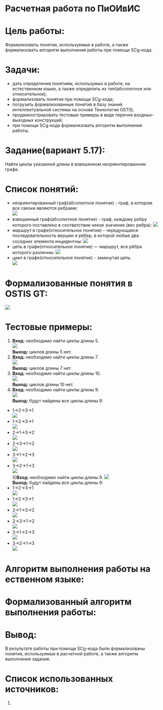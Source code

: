 # Расчетная работа по ПиОИвИС
# Цель работы:
Формализовать понятия, используемые в работе, а также формализовать алгоритм выполнения работы при помощи SCg-кода.
# Задачи:
- дать определения понятиям, использумых в работе, на естественном языке, а также определить их тип(абсолютное или относительное);  
- формализовать понятия при помощи SCg-кода;  
- погрузить формализованные понятия в базу знаний интеллектуальной системы на основе Технологии OSTIS;
- продемонстрировать тестовые примеры в виде перечня входных-выходных конструкций;
- при помощи SCg-кода формализовать алгоритм выполнения работы.
# Задание(вариант 5.17):
Найти циклы указанной длины в взвешенном неориентированном графе.
# Список понятий:
- неориентированный граф(абсолютное понятие) - граф, в котором все связки являются ребрами:  
![](photos/unoriented_graph.png)
- взвешенный граф(абсолютное понятие) - граф, каждому ребру которого поставлено в соответствие некое значение (вес ребра):
![](photos/weighted_graph.png)
- маршрут в графе(относительное понятие) - чередующаяся последовательность вершин и рёбер, в которой любые два соседних элемента инцидентны:
![](photos/route.png)
- цепь в графе(относительное понятие) — маршрут, все рёбра которого различны:
![](photos/chain.png)  
- цикл в графе(относительное понятие) - замкнутая цепь:  
![](photos/cycle.png)  
# Формализованные понятия в OSTIS GT:
![](photos/ostis_gt)  
# Тестовые примеры:  
1) **Вход:** необходимо найти циклы длины 5.  
![](photos/test1.png)  
**Выход:** циклов длины 5 нет.  
2) **Вход:** необходимо найти циклы длины 7.  
![](photos/test2.png)  
**Выход:** циклов длины 7 нет.  
3) **Вход:** необходимо найти циклы длины 10.  
![](photos/test3.png)  
**Выход:** циклов длины 10 нет.  
4) **Вход:** необходимо найти циклы длины 9.  
![](photos/test4_input.png)  
**Выход:** будут найдены все циклы длины 9:  
- 1->2->3->1  
![](photos/test4_output1.png)
- 1->2->3->1  
![](photos/test4_output2.png)
- 2->1->3->2  
![](photos/test4_output3.png)
- 2->3->1->2  
![](photos/test4_output4.png)
- 3->1->2->3  
![](photos/test4_output5.png)  
- 3->2->1->3  
![](photos/test4_output6.png)  
5)**Вход:** необходимо найти циклы длины 9.
![](photos/test5_input.png)  
**Выход:** будут найдены все циклы длины 9:  
- 1->2->3->1  
![](photos/test5_output1.png)  
- 1->2->3->1  
![](photos/test5_output2.png)  
- 2->1->3->2  
![](photos/test5_output3.png)  
- 2->3->1->2  
![](photos/test5_output4.png)  
- 3->1->2->3  
![](photos/test5_output5.png)  
- 3->2->1->3  
![](photos/test5_output6.png)
# Алгоритм выполнения работы на ественном языке:

# Формализованный алгоритм выполнения работы:

# Вывод:
В результате работы при помощи SCg-кода были формализованы понятия, используемые в расчетной работе, а также алгоритм выполнения задания.
# Список использованных источников:  
1) 
